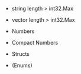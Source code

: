 - string length > int32.Max
- vector length > int32.Max


- Numbers
- Compact Numbers
- Structs
- (Enums)